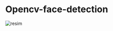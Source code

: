 # Opencv-face-detection

![resim](https://user-images.githubusercontent.com/46820771/59697627-e024c800-91f6-11e9-9b38-c5a16e7832b9.png)
